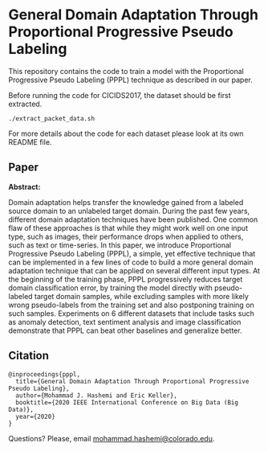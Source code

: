 # General Domain Adaptation Through Proportional Progressive Pseudo Labeling

This repository contains the code to train a model with the Proportional Progressive Pseudo Labeling (PPPL) technique as described in our paper.

Before running the code for CICIDS2017, the dataset should be first extracted.
```
./extract_packet_data.sh
```

For more details about the code for each dataset please look at its own README file.

## Paper

**Abstract:**

Domain adaptation helps transfer the knowledge gained from a labeled source domain to an unlabeled target domain. During the past few years, different domain adaptation techniques have been published. One common flaw of these approaches is that while they might work well on one input type, such as images, their performance drops when applied to others, such as text or time-series. In this paper, we introduce Proportional Progressive Pseudo Labeling (PPPL), a simple, yet effective technique that can be implemented in a few lines of code to build a more general domain adaptation technique that can be applied on several different input types. At the beginning of the training phase, PPPL progressively reduces target domain classification error, by training the model directly with pseudo-labeled target domain samples, while excluding samples with more likely wrong pseudo-labels from the training set and also postponing training on such samples. Experiments on 6 different datasets that include tasks such as anomaly detection, text sentiment analysis and image classification demonstrate that PPPL can beat other baselines and generalize better.

## Citation
```
@inproceedings{pppl,
  title={General Domain Adaptation Through Proportional Progressive Pseudo Labeling},
  author={Mohammad J. Hashemi and Eric Keller},
  booktitle={2020 IEEE International Conference on Big Data (Big Data)},
  year={2020}
}
```

Questions? Please, email mohammad.hashemi@colorado.edu.
